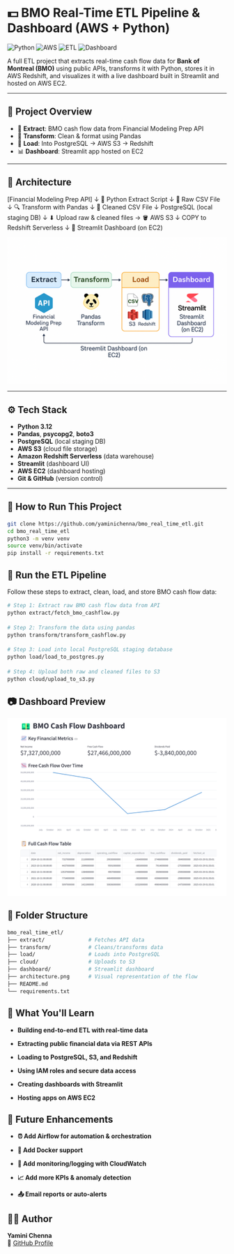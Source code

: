 # 💵 BMO Real-Time ETL Pipeline & Dashboard (AWS + Python)
![Python](https://img.shields.io/badge/Python-3.12-blue)
![AWS](https://img.shields.io/badge/Hosted%20on-AWS-FF9900)
![ETL](https://img.shields.io/badge/ETL%20Pipeline-Redshift%20%7C%20S3%20%7C%20Postgres-green)
![Dashboard](https://img.shields.io/badge/Dashboard-Streamlit-blueviolet)

A full ETL project that extracts real-time cash flow data for **Bank of Montreal (BMO)** using public APIs, transforms it with Python, stores it in AWS Redshift, and visualizes it with a live dashboard built in Streamlit and hosted on AWS EC2.

---


## 📌 Project Overview

- 🔄 **Extract**: BMO cash flow data from Financial Modeling Prep API
- 🧹 **Transform**: Clean & format using Pandas
- 💾 **Load**: Into PostgreSQL → AWS S3 → Redshift
- 📊 **Dashboard**: Streamlit app hosted on EC2

---

## 🧱 Architecture

[Financial Modeling Prep API]
           ↓
    🐍 Python Extract Script
           ↓
      📄 Raw CSV File
           ↓
  🔍 Transform with Pandas
           ↓
      📄 Cleaned CSV File
           ↓
 PostgreSQL (local staging DB)
           ↓
          ⬇
 Upload raw & cleaned files → 🪣 AWS S3
           ↓
      COPY to Redshift Serverless
           ↓
 🔎 Streamlit Dashboard (on EC2)

![ETL Architecture](architecture.png)

---


## ⚙️ Tech Stack

- **Python 3.12**
- **Pandas**, **psycopg2**, **boto3**
- **PostgreSQL** (local staging DB)
- **AWS S3** (cloud file storage)
- **Amazon Redshift Serverless** (data warehouse)
- **Streamlit** (dashboard UI)
- **AWS EC2** (dashboard hosting)
- **Git & GitHub** (version control)
---

## 🚀 How to Run This Project

```bash
git clone https://github.com/yaminichenna/bmo_real_time_etl.git
cd bmo_real_time_etl
python3 -m venv venv
source venv/bin/activate
pip install -r requirements.txt
```



## 🔄 Run the ETL Pipeline

Follow these steps to extract, clean, load, and store BMO cash flow data:
```bash
# Step 1: Extract raw BMO cash flow data from API
python extract/fetch_bmo_cashflow.py

# Step 2: Transform the data using pandas
python transform/transform_cashflow.py

# Step 3: Load into local PostgreSQL staging database
python load/load_to_postgres.py

# Step 4: Upload both raw and cleaned files to S3
python cloud/upload_to_s3.py

```


## 📷 Dashboard Preview

![Dashboard Screenshot](dashboard/demo_screenshot.png)

## 📁 Folder Structure
```bash
bmo_real_time_etl/
├── extract/              # Fetches API data
├── transform/            # Cleans/transforms data
├── load/                 # Loads into PostgreSQL
├── cloud/                # Uploads to S3
├── dashboard/            # Streamlit dashboard
├── architecture.png      # Visual representation of the flow
├── README.md
└── requirements.txt
```


## 🧠 What You'll Learn

- **Building end-to-end ETL with real-time data**

- **Extracting public financial data via REST APIs**

- **Loading to PostgreSQL, S3, and Redshift**

- **Using IAM roles and secure data access**

- **Creating dashboards with Streamlit**

- **Hosting apps on AWS EC2**

## 🔮 Future Enhancements

- **⏰ Add Airflow for automation & orchestration**

- **🐳 Add Docker support**

- **📡 Add monitoring/logging with CloudWatch**

- **📈 Add more KPIs & anomaly detection**

- **📤 Email reports or auto-alerts**

## 👨‍💻 Author
**Yamini Chenna**  
🔗 [GitHub Profile](https://github.com/yaminichenna/bmo_real_time_etl)


